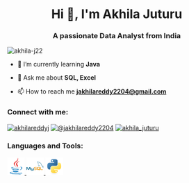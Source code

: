 <h1 align="center">Hi 👋, I'm  Akhila Juturu</h1>
<h3 align="center">A passionate Data Analyst from India</h3>

<p align="left"> <img src="https://komarev.com/ghpvc/?username=akhila-j22&label=Profile%20views&color=0e75b6&style=flat" alt="akhila-j22" /> </p>

- 🌱 I’m currently learning **Java**

- 💬 Ask me about **SQL, Excel**

- 📫 How to reach me **jakhilareddy2204@gmail.com**

<h3 align="left">Connect with me:</h3>
<p align="left">
<a href="https://linkedin.com/in/akhilareddyj" target="blank"><img align="center" src="https://raw.githubusercontent.com/rahuldkjain/github-profile-readme-generator/master/src/images/icons/Social/linked-in-alt.svg" alt="akhilareddyj" height="30" width="40" /></a>
<a href="https://www.hackerrank.com/@jakhilareddy2204" target="blank"><img align="center" src="https://raw.githubusercontent.com/rahuldkjain/github-profile-readme-generator/master/src/images/icons/Social/hackerrank.svg" alt="@jakhilareddy2204" height="30" width="40" /></a>
<a href="https://www.leetcode.com/akhila_juturu" target="blank"><img align="center" src="https://raw.githubusercontent.com/rahuldkjain/github-profile-readme-generator/master/src/images/icons/Social/leet-code.svg" alt="akhila_juturu" height="30" width="40" /></a>
</p>

<h3 align="left">Languages and Tools:</h3>
<p align="left"> <a href="https://www.java.com" target="_blank" rel="noreferrer"> <img src="https://raw.githubusercontent.com/devicons/devicon/master/icons/java/java-original.svg" alt="java" width="40" height="40"/> </a> <a href="https://www.mysql.com/" target="_blank" rel="noreferrer"> <img src="https://raw.githubusercontent.com/devicons/devicon/master/icons/mysql/mysql-original-wordmark.svg" alt="mysql" width="40" height="40"/> </a> <a href="https://www.python.org" target="_blank" rel="noreferrer"> <img src="https://raw.githubusercontent.com/devicons/devicon/master/icons/python/python-original.svg" alt="python" width="40" height="40"/> </a> </p>
